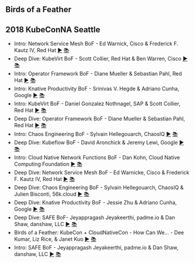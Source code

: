 Birds of a Feather
---
## 2018 KubeConNA Seattle 

* Intro: Network Service Mesh BoF - Ed Warnick, Cisco &amp; Frederick F. Kautz IV, Red Hat [▶️](https://www.youtube.com/watch?v=YeAKtUFaqQ0) [ 📚]()
* Deep Dive: KubeVirt BoF - Scott Collier, Red Hat &amp; Ben Warren, Cisco [▶️](https://www.youtube.com/watch?v=yHfGEMHdDRA) [ 📚](https://static.sched.com/hosted_files/kccna18/0b/Kubecon_NA_KubeVirt_BoF_Deep_Dive.pdf)
* Intro: Operator Framework BoF - Diane Mueller &amp; Sebastian Pahl, Red Hat [▶️](https://www.youtube.com/watch?v=8k_ayO1VRXE) [ 📚](https://static.sched.com/hosted_files/kccna18/3a/Intro%20-%20Operator%20Framework.pdf)
* Intro: Knative Productivity BoF - Srinivas V. Hegde &amp; Adriano Cunha, Google [▶️](https://www.youtube.com/watch?v=TqcOFjdF144) [ 📚](https://static.sched.com/hosted_files/kccna18/65/Intro%20Knative%20Productivity.pdf)
* Intro: KubeVirt BoF - Daniel Gonzalez Nothnagel, SAP &amp; Scott Collier, Red Hat [▶️](https://www.youtube.com/watch?v=vQW373WWGTw) [ 📚](https://static.sched.com/hosted_files/kccna18/85/Kubecon_NA_KubeVirt_BoF_Intro.pdf)
* Deep Dive: Operator Framework BoF - Diane Mueller &amp; Sebastian Pahl, Red Hat [▶️](https://www.youtube.com/watch?v=fu7ecA2rXmc) [ 📚](https://static.sched.com/hosted_files/kccna18/f8/Deep%20Dive_%20Operator%20Framework.pdf)
* Intro: Chaos Engineering BoF - Sylvain Hellegouarch, ChaosIQ [▶️](https://www.youtube.com/watch?v=Tk7SGigV7U0) [ 📚](https://static.sched.com/hosted_files/kccna18/ed/Chaos%20Engineering%20-%20Open%20Science%20for%20Software%20Engineering%20-%20KubeCon%20North%20America%202018.pdf)
* Deep Dive: Kubeflow BoF - David Aronchick &amp; Jeremy Lewi, Google [▶️](https://www.youtube.com/watch?v=gbZJ8eSIfJg) [ 📚]()
* Intro: Cloud Native Network Functions BoF - Dan Kohn, Cloud Native Computing Foundation [▶️](https://www.youtube.com/watch?v=5qMiR7HO5bQ) [ 📚](https://static.sched.com/hosted_files/kccna18/c1/KubeCon%20NA%202018%20Intro_%20Cloud%20Native%20Network%20Functions%20BoF%2012-12-2018%20FINAL.pdf)
* Deep Dive: Network Service Mesh BoF - Ed Warnicke, Cisco &amp; Frederick F. Kautz IV, Red Hat [▶️](https://www.youtube.com/watch?v=SGi9LS870rk) [ 📚]()
* Deep Dive: Chaos Engineering BoF - Sylvain Hellegouarch, ChaosIQ &amp; Julien Bisconti, 56k.cloud [▶️](https://www.youtube.com/watch?v=ukc5mvZkxDI) [ 📚]()
* Deep Dive: Knative Productivity BoF - Jessie Zhu &amp; Adriano Cunha, Google [▶️](https://www.youtube.com/watch?v=pAWhIiNbkOc) [ 📚](https://static.sched.com/hosted_files/kccna18/94/KubeCon%202018%20Knative%20Productivity%20Deep%20Dive.pdf)
* Deep Dive: SAFE BoF- Jeyappragash Jeyakeerthi, padme.io &amp; Dan Shaw, danshaw, LLC [▶️](https://www.youtube.com/watch?v=VSoPHK6BVMU) [ 📚]()
* Birds of a Feather: KubeCon + CloudNativeCon - How Can We... - Dee Kumar, Liz Rice, &amp; Janet Kuo [▶️](https://www.youtube.com/watch?v=iq-ZGCUCPnQ) [ 📚]()
* Intro: SAFE BoF - Jeyappragash Jeyakeerthi, padme.io &amp; Dan Shaw, danshaw, LLC [▶️](https://www.youtube.com/watch?v=DWmcJpj2u-U) [ 📚]()
